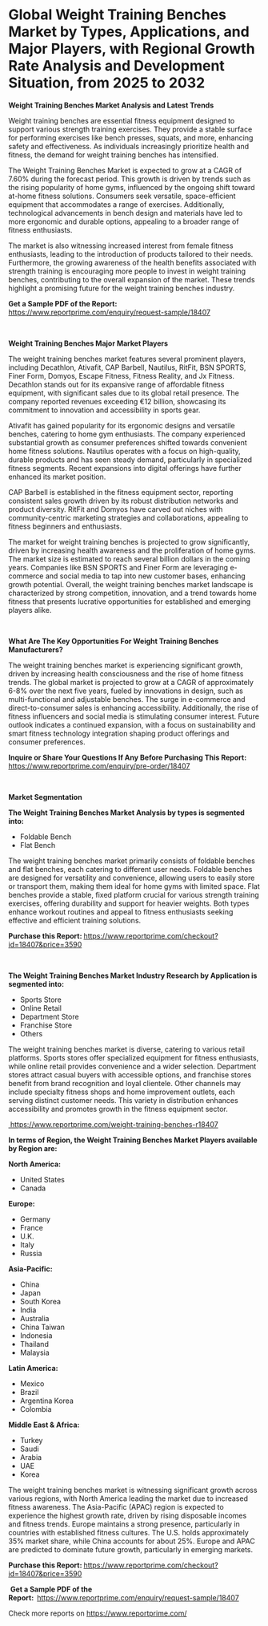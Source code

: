 <p><h1>Global Weight Training Benches Market by Types, Applications, and Major Players, with Regional Growth Rate Analysis and Development Situation, from 2025 to 2032</h1></p><p><strong>Weight Training Benches Market Analysis and Latest Trends</strong></p>
<p><p>Weight training benches are essential fitness equipment designed to support various strength training exercises. They provide a stable surface for performing exercises like bench presses, squats, and more, enhancing safety and effectiveness. As individuals increasingly prioritize health and fitness, the demand for weight training benches has intensified.</p><p>The Weight Training Benches Market is expected to grow at a CAGR of 7.60% during the forecast period. This growth is driven by trends such as the rising popularity of home gyms, influenced by the ongoing shift toward at-home fitness solutions. Consumers seek versatile, space-efficient equipment that accommodates a range of exercises. Additionally, technological advancements in bench design and materials have led to more ergonomic and durable options, appealing to a broader range of fitness enthusiasts.</p><p>The market is also witnessing increased interest from female fitness enthusiasts, leading to the introduction of products tailored to their needs. Furthermore, the growing awareness of the health benefits associated with strength training is encouraging more people to invest in weight training benches, contributing to the overall expansion of the market. These trends highlight a promising future for the weight training benches industry.</p></p>
<p><strong>Get a Sample PDF of the Report:&nbsp;</strong> <a href="https://www.reportprime.com/enquiry/request-sample/18407?utm_campaign=2796&utm_medium=2&utm_source=Github&utm_content=ia&utm_term=19032025&utm_id=weight-training-benches">https://www.reportprime.com/enquiry/request-sample/18407</a></p>
<p>&nbsp;</p>
<p><strong>Weight Training Benches Major Market Players</strong></p>
<p><p>The weight training benches market features several prominent players, including Decathlon, Ativafit, CAP Barbell, Nautilus, RitFit, BSN SPORTS, Finer Form, Domyos, Escape Fitness, Fitness Reality, and Jx Fitness. Decathlon stands out for its expansive range of affordable fitness equipment, with significant sales due to its global retail presence. The company reported revenues exceeding €12 billion, showcasing its commitment to innovation and accessibility in sports gear.</p><p>Ativafit has gained popularity for its ergonomic designs and versatile benches, catering to home gym enthusiasts. The company experienced substantial growth as consumer preferences shifted towards convenient home fitness solutions. Nautilus operates with a focus on high-quality, durable products and has seen steady demand, particularly in specialized fitness segments. Recent expansions into digital offerings have further enhanced its market position. </p><p>CAP Barbell is established in the fitness equipment sector, reporting consistent sales growth driven by its robust distribution networks and product diversity. RitFit and Domyos have carved out niches with community-centric marketing strategies and collaborations, appealing to fitness beginners and enthusiasts. </p><p>The market for weight training benches is projected to grow significantly, driven by increasing health awareness and the proliferation of home gyms. The market size is estimated to reach several billion dollars in the coming years. Companies like BSN SPORTS and Finer Form are leveraging e-commerce and social media to tap into new customer bases, enhancing growth potential. Overall, the weight training benches market landscape is characterized by strong competition, innovation, and a trend towards home fitness that presents lucrative opportunities for established and emerging players alike.</p></p>
<p>&nbsp;</p>
<p><strong>What Are The Key Opportunities For Weight Training Benches Manufacturers?</strong></p>
<p><p>The weight training benches market is experiencing significant growth, driven by increasing health consciousness and the rise of home fitness trends. The global market is projected to grow at a CAGR of approximately 6-8% over the next five years, fueled by innovations in design, such as multi-functional and adjustable benches. The surge in e-commerce and direct-to-consumer sales is enhancing accessibility. Additionally, the rise of fitness influencers and social media is stimulating consumer interest. Future outlook indicates a continued expansion, with a focus on sustainability and smart fitness technology integration shaping product offerings and consumer preferences.</p></p>
<p><strong>Inquire or Share Your Questions If Any Before Purchasing This Report:</strong> <a href="https://www.reportprime.com/enquiry/pre-order/18407?utm_campaign=2796&utm_medium=2&utm_source=Github&utm_content=ia&utm_term=19032025&utm_id=weight-training-benches">https://www.reportprime.com/enquiry/pre-order/18407</a></p>
<p>&nbsp;</p>
<p><strong>Market Segmentation</strong></p>
<p><strong>The Weight Training Benches Market Analysis by types is segmented into:</strong></p>
<p><ul><li>Foldable Bench</li><li>Flat Bench</li></ul></p>
<p><p>The weight training benches market primarily consists of foldable benches and flat benches, each catering to different user needs. Foldable benches are designed for versatility and convenience, allowing users to easily store or transport them, making them ideal for home gyms with limited space. Flat benches provide a stable, fixed platform crucial for various strength training exercises, offering durability and support for heavier weights. Both types enhance workout routines and appeal to fitness enthusiasts seeking effective and efficient training solutions.</p></p>
<p><strong>Purchase this Report:&nbsp;</strong><a href="https://www.reportprime.com/checkout?id=18407&price=3590&utm_campaign=2796&utm_medium=2&utm_source=Github&utm_content=ia&utm_term=19032025&utm_id=weight-training-benches">https://www.reportprime.com/checkout?id=18407&price=3590</a></p>
<p>&nbsp;</p>
<p><strong>The Weight Training Benches Market Industry Research by Application is segmented into:</strong></p>
<p><ul><li>Sports Store</li><li>Online Retail</li><li>Department Store</li><li>Franchise Store</li><li>Others</li></ul></p>
<p><p>The weight training benches market is diverse, catering to various retail platforms. Sports stores offer specialized equipment for fitness enthusiasts, while online retail provides convenience and a wider selection. Department stores attract casual buyers with accessible options, and franchise stores benefit from brand recognition and loyal clientele. Other channels may include specialty fitness shops and home improvement outlets, each serving distinct customer needs. This variety in distribution enhances accessibility and promotes growth in the fitness equipment sector.</p></p>
<p><a href="https://www.reportprime.com/weight-training-benches-r18407?utm_campaign=2796&utm_medium=2&utm_source=Github&utm_content=ia&utm_term=19032025&utm_id=weight-training-benches">&nbsp;https://www.reportprime.com/weight-training-benches-r18407</a></p>
<p><strong>In terms of Region, the Weight Training Benches Market Players available by Region are:</strong></p>
<p>
    <p> <strong> North America: </strong>
        <ul>
            <li>United States</li>
            <li>Canada</li>
        </ul>
        </p> 
    <p> <strong> Europe: </strong>
        <ul>
            <li>Germany</li>
            <li>France</li>
            <li>U.K.</li>
            <li>Italy</li>
            <li>Russia</li>
        </ul>
        </p> 
    <p> <strong> Asia-Pacific: </strong>
        <ul>
            <li>China</li>
            <li>Japan</li>
            <li>South Korea</li>
            <li>India</li>
            <li>Australia</li>
            <li>China Taiwan</li>
            <li>Indonesia</li>
            <li>Thailand</li>
            <li>Malaysia</li>
        </ul>
        </p> 
    <p> <strong> Latin America: </strong>
        <ul>
            <li>Mexico</li>
            <li>Brazil</li>
            <li>Argentina Korea</li>
            <li>Colombia</li>
        </ul>
        </p> 
    <p> <strong> Middle East & Africa: </strong>
        <ul>
            <li>Turkey</li>
            <li>Saudi</li>
            <li>Arabia</li>
            <li>UAE</li>
            <li>Korea</li>
        </ul>
    </p>
    </p>
<p><p>The weight training benches market is witnessing significant growth across various regions, with North America leading the market due to increased fitness awareness. The Asia-Pacific (APAC) region is expected to experience the highest growth rate, driven by rising disposable incomes and fitness trends. Europe maintains a strong presence, particularly in countries with established fitness cultures. The U.S. holds approximately 35% market share, while China accounts for about 25%. Europe and APAC are predicted to dominate future growth, particularly in emerging markets.</p></p>
<p><strong>Purchase this Report: </strong><a href="https://www.reportprime.com/checkout?id=18407&price=3590&utm_campaign=2796&utm_medium=2&utm_source=Github&utm_content=ia&utm_term=19032025&utm_id=weight-training-benches">https://www.reportprime.com/checkout?id=18407&price=3590</a></p>
<p>&nbsp;<strong>Get a Sample PDF of the Report:&nbsp;&nbsp;</strong><a href="https://www.reportprime.com/enquiry/request-sample/18407?utm_campaign=2796&utm_medium=2&utm_source=Github&utm_content=ia&utm_term=19032025&utm_id=weight-training-benches">https://www.reportprime.com/enquiry/request-sample/18407</a></p>
<p><strong></strong></p>
<p>Check more reports on <a href="https://www.reportprime.com/?utm_campaign=2796&utm_medium=2&utm_source=Github&utm_content=ia&utm_term=19032025&utm_id=weight-training-benches">https://www.reportprime.com/</a></p>